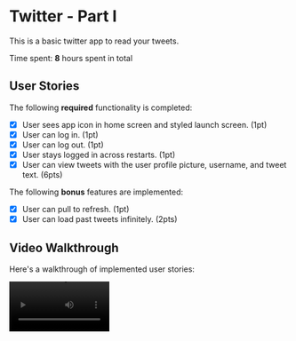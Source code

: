 # Twitter - Part I

This is a basic twitter app to read your tweets.

Time spent: **8** hours spent in total

## User Stories

The following **required** functionality is completed:

- [x] User sees app icon in home screen and styled launch screen. (1pt)
- [x] User can log in. (1pt)
- [x] User can log out. (1pt)
- [x] User stays logged in across restarts. (1pt)
- [x] User can view tweets with the user profile picture, username, and tweet text. (6pts)

The following **bonus** features are implemented:

- [x] User can pull to refresh. (1pt)
- [x] User can load past tweets infinitely. (2pts)

## Video Walkthrough

Here's a walkthrough of implemented user stories:

<video src='https://www.kapwing.com/videos/63286e2ec524da00be8a373e' width=180/>

//<img src= "https://www.kapwing.com/videos/63286e2ec524da00be8a373e" title='Video Walkthrough' width='' alt='Video Walkthrough' />
